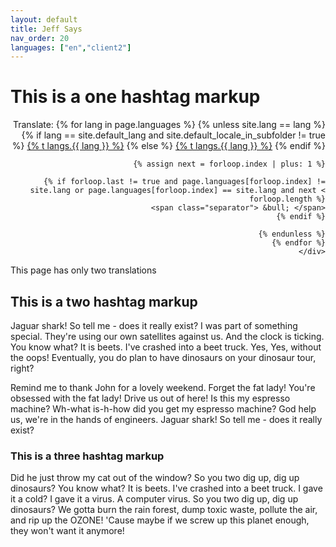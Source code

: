 ```yaml
---
layout: default
title: Jeff Says
nav_order: 20
languages: ["en","client2"]
---
```


# This is a one hashtag markup

  <div class="post">
    <div align="right">
      Translate: 
      <!-- Adds links to other languages on the post -->
      {% for lang in page.languages %}
        {% unless site.lang == lang %}
          {% if lang == site.default_lang and site.default_locale_in_subfolder != true %}
            <a href="{{ site.baseurl_root }}{{ page.url }}" >{% t langs.{{ lang }} %}</a>
          {% else %}
            <a href="{{ site.baseurl_root }}/{{ lang }}{{ page.url }}" >{% t langs.{{ lang }} %}</a>
          {% endif %}
          
          {% assign next = forloop.index | plus: 1 %}
          
          {% if forloop.last != true and page.languages[forloop.index] != site.lang or page.languages[forloop.index] == site.lang and next < forloop.length %}
            <span class="separator"> &bull; </span>
          {% endif %}
          
        {% endunless %}
      {% endfor %}
    </div>
  </div>

This page has only two translations

## This is a two hashtag markup

Jaguar shark! So tell me - does it really exist? I was part of something special. They're using our own satellites against us. And the clock is ticking. You know what? It is beets. I've crashed into a beet truck. Yes, Yes, without the oops! Eventually, you do plan to have dinosaurs on your dinosaur tour, right?

Remind me to thank John for a lovely weekend. Forget the fat lady! You're obsessed with the fat lady! Drive us out of here! Is this my espresso machine? Wh-what is-h-how did you get my espresso machine? God help us, we're in the hands of engineers. Jaguar shark! So tell me - does it really exist?

### This is a three hashtag markup

Did he just throw my cat out of the window? So you two dig up, dig up dinosaurs? You know what? It is beets. I've crashed into a beet truck. I gave it a cold? I gave it a virus. A computer virus. So you two dig up, dig up dinosaurs? We gotta burn the rain forest, dump toxic waste, pollute the air, and rip up the OZONE! 'Cause maybe if we screw up this planet enough, they won't want it anymore!

